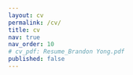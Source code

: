 ```yaml
---
layout: cv
permalink: /cv/
title: cv
nav: true
nav_order: 10
# cv_pdf: Resume_Brandon Yong.pdf
published: false
---
```

